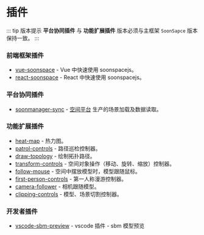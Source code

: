 # 插件

<Docs-Update />

::: tip 版本提示
**平台协同插件** 与 **功能扩展插件** 版本必须与主框架 `SoonSapce` 版本保持一致。
:::

### 前端框架插件
- [vue-soonspace](./vue-soonspace.html) - Vue 中快速使用 soonspacejs。
- [react-soonspace](./react-soonspace.html) - React 中快速使用 soonspacejs。

### 平台协同插件
- [soonmanager-sync](./soonmanager-sync.html) - [空间平台](http://www.xwbuilders.com:9050/#/projectManage/bim) 生产的场景加载及数据读取。

### 功能扩展插件
- [heat-map](./heat-map.html) - 热力图。
- [patrol-controls](./patrol-controls.html) - 路径巡检控制器。
- [draw-topology](./draw-topology.html) - 绘制拓扑路径。
- [transform-controls](./transform-controls.html) - 空间对象操作（移动、旋转、缩放）控制器。
- [follow-mouse](./follow-mouse.html) - 空间中摆放模型时，模型跟随鼠标。
- [first-person-controls](./first-person-controls.html) - 第一人称漫游控制器。
- [camera-follower](./camera-follower.html) - 相机跟随模型。
- [clipping-controls](./clipping-controls.html) - 模型、场景切割控制器。

### 开发者插件
- [vscode-sbm-preview](./vscode-sbm-preview.html) - vscode 插件 - sbm 模型预览
